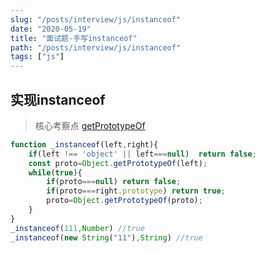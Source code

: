 ```yaml
---
slug: "/posts/interview/js/instanceof"
date: "2020-05-19"
title: "面试题-手写instanceof"
path: "/posts/interview/js/instanceof"
tags: ["js"]
---
```

## 实现instanceof
> 核心考察点 [getPrototypeOf](https://developer.mozilla.org/zh-CN/docs/Web/JavaScript/Reference/Global_Objects/Object/GetPrototypeOf)

``` javascript
function _instanceof(left,right){
    if(left !== 'object' || left===null)  return false;
    const proto=Object.getPrototypeOf(left);
    while(true){
        if(proto===null) return false;
        if(proto===right.prototype) return true;
        proto=Object.getPrototypeOf(proto);
    }
}
_instanceof(111,Number) //true
_instanceof(new String("11"),String) //true
```